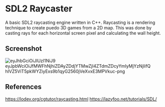 # SDL2 Raycaster
A basic SDL2 raycasting engine written in C++. Raycasting is a rendering technique to create puedo 3D games from a 2D map. This was done by casting rays for each horizontal screen pixel and calculating the wall height.

## Screenshot
![eyJhbGciOiJIUzI1NiJ9 eyJpbWciOiJfMWFhNjhiZDAyZDdjYTMwZjI4ZTdmZDcyYmIyMjYzNjIifQ hIVZ5ViT5pkWYZiyExs9b1qyG2560jVeXvxE3MPVkuc-png](https://github.com/jcook0/sdl2-raycaster/assets/52017130/95ad71e5-ce50-4607-823e-858a04a17847)


## References
https://lodev.org/cgtutor/raycasting.html
https://lazyfoo.net/tutorials/SDL/

